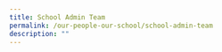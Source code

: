 ```yaml
---
title: School Admin Team
permalink: /our-people-our-school/school-admin-team
description: ""
---
```

